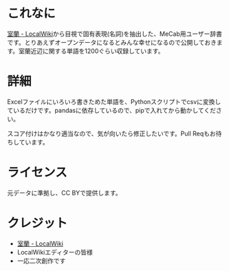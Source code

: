 # これなに
[室蘭 - LocalWiki](https://ja.localwiki.org/mr/)から目視で固有表現(名詞)を抽出した、MeCab用ユーザー辞書です。とりあえずオープンデータになるとみんな幸せになるので公開しておきます。室蘭近辺に関する単語を1200ぐらい収録しています。

# 詳細
Excelファイルにいろいろ書きためた単語を、Pythonスクリプトでcsvに変換しているだけです。pandasに依存しているので、pipで入れてから動かしてください。

スコア付けはかなり適当なので、気が向いたら修正したいです。Pull Reqもお待ちしています。

# ライセンス
元データに準拠し、CC BYで提供します。

# クレジット
- [室蘭 - LocalWiki](https://ja.localwiki.org/mr/)
- LocalWikiエディターの皆様
- 一応二次創作です
